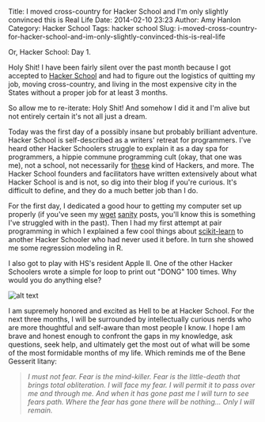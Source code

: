 Title: I moved cross-country for Hacker School and I'm only slightly convinced this is Real Life
Date: 2014-02-10 23:23
Author: Amy Hanlon
Category: Hacker School
Tags: hacker school
Slug: i-moved-cross-country-for-hacker-school-and-im-only-slightly-convinced-this-is-real-life

Or, Hacker School: Day 1.

Holy Shit! I have been fairly silent over the past month because I got
accepted to [Hacker School] and had to figure out the logistics of
quitting my job, moving cross-country, and living in the most expensive
city in the States without a proper job for at least 3 months.

So allow me to re-iterate: Holy Shit! And somehow I did it and I'm alive
but not entirely certain it's not all just a dream.

Today was the first day of a possibly insane but probably brilliant
adventure. Hacker School is self-described as a writers' retreat for
programmers. I've heard other Hacker Schoolers struggle to explain it as
a day spa for programmers, a hippie commune programming cult (okay, that
one was me), not a school, not necessarily for [these] kind of
Hackers, and more. The Hacker School founders and facilitators have
written extensively about what Hacker School is and is not, so dig into
their blog if you're curious. It's difficult to define, and they do a
much better job than I do.

For the first day, I dedicated a good hour to getting my computer set up
properly (if you've seen my [wget] [sanity] posts, you'll know this
is something I've struggled with in the past). Then I had my first
attempt at pair programming in which I explained a few cool things about
[scikit-learn] to another Hacker Schooler who had never used it
before. In turn she showed me some regression modeling in R.

I also got to play with HS's resident Apple II. One of the other Hacker
Schoolers wrote a simple for loop to print out "DONG" 100 times. Why
would you do anything else?

![alt text][appleiidong]

I am supremely honored and excited as Hell to be at Hacker School. For
the next three months, I will be surrounded by intellectually curious
nerds who are more thoughtful and self-aware than most people I know. I
hope I am brave and honest enough to confront the gaps in my knowledge,
ask questions, seek help, and ultimately get the most out of what will
be some of the most formidable months of my life. Which reminds me of
the Bene Gesserit litany:

> *I must not fear. Fear is the mind-killer. Fear is the little-death
> that brings total obliteration. I will face my fear. I will permit it
> to pass over me and through me. And when it has gone past me I will
> turn to see fears path. Where the fear has gone there will be
> nothing... Only I will remain.*

  [Hacker School]: https://www.hackerschool.com/
  [these]: |filename|/images/hackers-movie.jpg
  [wget]: http://mathamy.com/2013/12/02/homebrew-path-pythonpath/
  [sanity]: http://mathamy.com/2013/12/27/wget-sanity-part-2-im-an-idiot-and-decided-to-switch-to-a-brewed-python-and-reinstall-the-scientific-stack-at-10pm/
  [scikit-learn]: http://scikit-learn.org/
  [appleiidong]: |filename|/images/appleiidong.jpg
